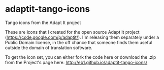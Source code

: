 adaptit-tango-icons
===================

Tango icons from the Adapt It project

These are icons that I created for the open source Adapt It project (https://code.google.com/p/adaptit/).
I'm releasing them separately under a Public Domain license, in the off chance that someone finds them useful
outside the domain of translation software.

To get the icon set, you can either fork the code here or download the .zip from the Project's page here: http://eb1.github.io/adaptit-tango-icons/

